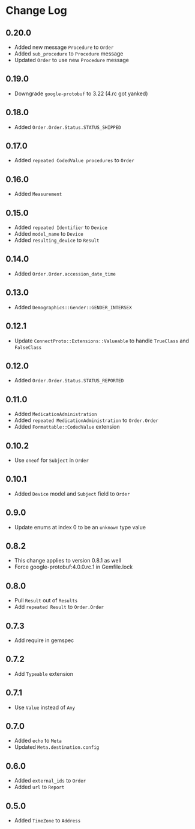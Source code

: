 # Change Log

## 0.20.0

- Added new message `Procedure` to `Order`
- Added `sub_procedure` to `Procedure` message
- Updated `Order` to use new `Procedure` message

## 0.19.0

- Downgrade `google-protobuf` to 3.22 (4.rc got yanked)

## 0.18.0

- Added `Order.Order.Status.STATUS_SHIPPED`

## 0.17.0

- Added `repeated CodedValue procedures` to `Order`

## 0.16.0

- Added `Measurement`

## 0.15.0

- Added `repeated Identifier` to `Device`
- Added `model_name` to `Device`
- Added `resulting_device` to `Result`

## 0.14.0

- Added `Order.Order.accession_date_time`

## 0.13.0

- Added `Demographics::Gender::GENDER_INTERSEX`

## 0.12.1

- Update `ConnectProto::Extensions::Valueable` to handle `TrueClass` and `FalseClass`

## 0.12.0

- Added `Order.Order.Status.STATUS_REPORTED`

## 0.11.0

- Added `MedicationAdministration`
- Added `repeated MedicationAdministration` to `Order.Order`
- Added `Formattable::CodedValue` extension

## 0.10.2

- Use `oneof` for `Subject` in `Order`

## 0.10.1

- Added `Device` model and `Subject` field to `Order`

## 0.9.0

- Update enums at index 0 to be an `unknown` type value

## 0.8.2

- This change applies to version 0.8.1 as well
- Force google-protobuf:4.0.0.rc.1 in Gemfile.lock

## 0.8.0

- Pull `Result` out of `Results`
- Add `repeated Result` to `Order.Order`

## 0.7.3

- Add require in gemspec

## 0.7.2

- Add `Typeable` extension

## 0.7.1

- Use `Value` instead of `Any`

## 0.7.0

- Added `echo` to `Meta`
- Updated `Meta.destination.config`

## 0.6.0

- Added `external_ids` to `Order`
- Added `url` to `Report`

## 0.5.0

- Added `TimeZone` to `Address`

